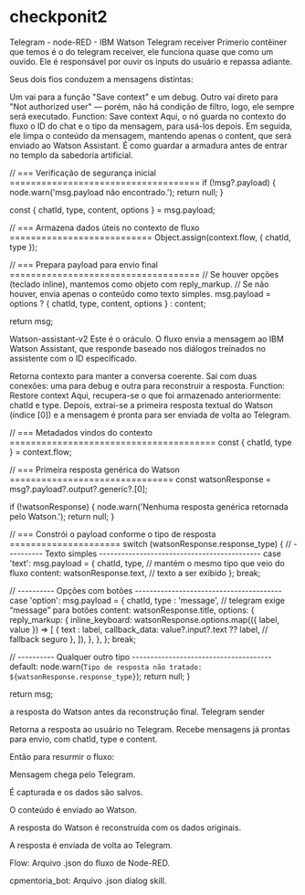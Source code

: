# checkponit2
Telegram - node-RED - IBM Watson
Telegram receiver
Primerio contêiner que temos é o do telegram receiver, ele funciona quase que como um ouvido. Ele é responsável por ouvir os inputs do usuário e repassa adiante.

Seus dois fios conduzem a mensagens distintas:

Um vai para a função "Save context" e um debug.
Outro vai direto para "Not authorized user" — porém, não há condição de filtro, logo, ele sempre será executado.
Function: Save context
Aqui, o nó guarda no contexto do fluxo o ID do chat e o tipo da mensagem, para usá-los depois. Em seguida, ele limpa o conteúdo da mensagem, mantendo apenas o content, que será enviado ao Watson Assistant. É como guardar a armadura antes de entrar no templo da sabedoria artificial.

// === Verificação de segurança inicial ====================================
if (!msg?.payload) {
  node.warn('msg.payload não encontrado.');
  return null;
}

const { chatId, type, content, options } = msg.payload;

// === Armazena dados úteis no contexto de fluxo ===========================
Object.assign(context.flow, { chatId, type });

// === Prepara payload para envio final ====================================
// Se houver opções (teclado inline), mantemos como objeto com reply_markup.
// Se não houver, envia apenas o conteúdo como texto simples.
msg.payload = options
  ? { chatId, type, content, options }
  : content;

return msg;



Watson-assistant-v2
Este é o oráculo. O fluxo envia a mensagem ao IBM Watson Assistant, que responde baseado nos diálogos treinados no assistente com o ID especificado.


Retorna contexto para manter a conversa coerente.
Sai com duas conexões: uma para debug e outra para reconstruir a resposta.
Function: Restore context
Aqui, recupera-se o que foi armazenado anteriormente: chatId e type. Depois, extrai-se a primeira resposta textual do Watson (índice [0]) e a mensagem é pronta para ser enviada de volta ao Telegram.

// === Metadados vindos do contexto =======================================
const { chatId, type } = context.flow;

// === Primeira resposta genérica do Watson ===============================
const watsonResponse = msg?.payload?.output?.generic?.[0];

if (!watsonResponse) {
  node.warn('Nenhuma resposta genérica retornada pelo Watson.');
  return null;
}

// === Constrói o payload conforme o tipo de resposta =====================
switch (watsonResponse.response_type) {
  // ---------- Texto simples --------------------------------------------
  case 'text':
    msg.payload = {
      chatId,
      type,                         // mantém o mesmo tipo que veio do fluxo
      content: watsonResponse.text, // texto a ser exibido
    };
    break;

  // ---------- Opções com botões ----------------------------------------
  case 'option':
    msg.payload = {
      chatId,
      type   : 'message',           // telegram exige “message” para botões
      content: watsonResponse.title,
      options: {
        reply_markup: {
          inline_keyboard: watsonResponse.options.map(({ label, value }) => [
            {
              text         : label,
              callback_data: value?.input?.text ?? label, // fallback seguro
            },
          ]),
        },
      },
    };
    break;

  // ---------- Qualquer outro tipo --------------------------------------
  default:
    node.warn(`Tipo de resposta não tratado: ${watsonResponse.response_type}`);
    return null;
}

return msg;


a resposta do Watson antes da reconstrução final.
Telegram sender

Retorna a resposta ao usuário no Telegram. Recebe mensagens já prontas para envio, com chatId, type e content.

Então para resurmir o fluxo:

Mensagem chega pelo Telegram.

É capturada e os dados são salvos.

O conteúdo é enviado ao Watson.

A resposta do Watson é reconstruída com os dados originais.

A resposta é enviada de volta ao Telegram.

Flow:
Arquivo .json do fluxo de Node-RED.

cpmentoria_bot:
Arquivo .json dialog skill.

